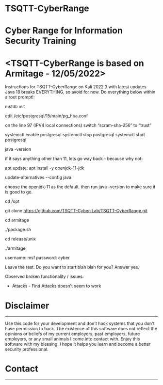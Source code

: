 # TSQTT-CyberRange
Cyber Range for Information Security Training
=============================================================================
<TSQTT-CyberRange is based on Armitage - 12/05/2022>
=============================================================================
Instructions for TSQTT-CyberRange on Kali 2022.3 with latest updates. Java 18 breaks EVERYTHING, so avoid for now. Do everything below within a root prompt!:

msfdb init

edit /etc/postgresql/15/main/pg_hba.conf

on the line 97 (IPV4 local connections)
switch “scram-sha-256” to “trust”

systemctl enable postgresql
systemctl stop postgresql
systemctl start postgresql

java -version

if it says anything other than 11, lets go way back - because why not:

apt update; apt install -y openjdk-11-jdk

update-alternatives --config java

choose the openjdk-11 as the default. then run java -version to make sure it is good to go.

cd /opt

git clone https://github.com/TSQTT-Cyber-Lab/TSQTT-CyberRange.git

cd armitage

./package.sh

cd release/unix

./armitage

username: msf
password: cyber

Leave the rest. Do you want to start blah blah for you? Answer yes. 

Observed broken functionality / issues:
- Attacks - Find Attacks doesn't seem to work

# Disclaimer
   ----------
Use this code for your development and don't hack systems that you don't 
have permission to hack. The existence of this software does not reflect the 
opinions or beliefs of my current employers, past employers, future 
employers, or any small animals I come into contact with. Enjoy this 
software with my blessing. I hope it helps you learn and become a better 
security professional.

# Contact
   -------

